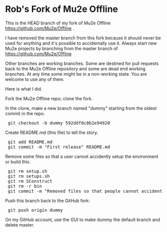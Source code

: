 # Rob's Fork of Mu2e Offline

This is the HEAD branch of my fork of Mu2e Offline https://github.com/Mu2e/Offline .

I have removed the master branch from this fork because it should never be
used for anything and it's possible to accidentally use it.  Always
start new Mu2e projects by branching from the master branch of
https://github.com/Mu2e/Offline


Other branches are working branches.  Some are destined for pull requests
back to the Mu2e Offline repository and some are dead end working branches.
At any time some might be in a non-working state.  You are welcome to use any of them.

Here is what I did.

Fork the Mu2e Offline repo; clone the fork.

In the clone, make a new branch named "dummy" starting from the oldest commit in the repo.
<pre>
 git checkout -b dummy 592ddf8c0b2e94920
</pre>

Create README.md (this file) to tell the story.

<pre>
 git add README.md
 git commit -m "First release" README.md
</pre>

Remove some files so that a user cannot accidently setup the environment or build this.
<pre>
 git rm setup.sh
 git rm setups.sh
 git rm SConstruct
 git rm -r bin
 git commit -m "Removed files so that people cannot accidentally setup this version." -a
</pre>

Push this branch back to the GitHub fork:

<pre>
 git push origin dummy
</pre>

On my GitHub account, use the GUI to make dummy the default branch and delete master.



